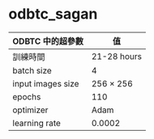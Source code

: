 # odbtc_sagan
| **ODBTC 中的超參數** | 值 |
|----------------------|------|
| 訓練時間             | 21-28 hours |
| batch size          | 4    |
| input images size   | 256 × 256 |
| epochs             | 110  |
| optimizer          | Adam |
| learning rate      | 0.0002 |
